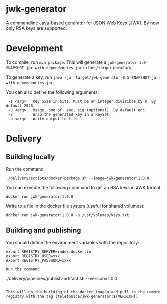 # jwk-generator
A commandline Java-based generator for JSON Web Keys (JWK). By now only RSA keys are supported.

# Development

To compile, run `mvn package`. This will generate a `jwk-generator-1.0-SNAPSHOT-jar-with-dependencies.jar` in the `/target` directory.

To generate a key, run `java -jar target/jwk-generator-0.5-SNAPSHOT-jar-with-dependencies.jar`. 

You can also define the following arguments:

```
 -s <arg>   Key Size in bits. Must be an integer divisible by 8. By default 2048.
 -u <arg>   Usage, one of: enc, sig (optional). By default enc.
 -S         Wrap the generated key in a KeySet
 -o <arg>   Write output to file
```

# Delivery

## Building locally

Run the command 
```
./delivery/scripts/docker-package.sh --image=jwk-generator:1.0.0
```

You can execute the following command to get an RSA keys in JWK format:

```
docker run jwk-generator:1.0.0
```

Write to a file in the docker file system (useful for shared volumes):
```
docker run jwk-generator:1.0.0 -o /usr/volumes/keys.txt
```

## Building and publishing

You should define the environment variables with the repository:
```
export REGISTRY_SERVER=index.docker.io
export REGISTRY_USER=xxx
export REGISTRY_PASSWORD=xxxx

Run the command 
```
./delivery/pipelines/publish-artifact.sh --version=1.0.0
```

This will do the building of the docker imagen and pull to the remote registry with the tag (telefonica/jwk-generator:${VERSION})
